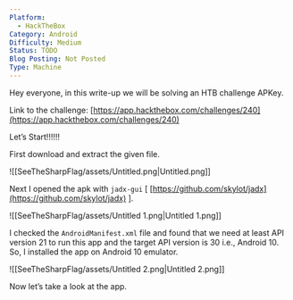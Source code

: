 ```yaml
---
Platform:
  - HackTheBox
Category: Android
Difficulty: Medium
Status: TODO
Blog Posting: Not Posted
Type: Machine
---
```

Hey everyone, in this write-up we will be solving an HTB challenge APKey.

Link to the challenge: [https://app.hackthebox.com/challenges/240](https://app.hackthebox.com/challenges/240)

  

Let’s Start!!!!!!

  

First download and extract the given file.

![[SeeTheSharpFlag/assets/Untitled.png|Untitled.png]]

Next I opened the apk with `jadx-gui` [ [https://github.com/skylot/jadx](https://github.com/skylot/jadx) ].

![[SeeTheSharpFlag/assets/Untitled 1.png|Untitled 1.png]]

I checked the `AndroidManifest.xml` file and found that we need at least API version 21 to run this app and the target API version is 30 i.e., Android 10. So, I installed the app on Android 10 emulator.

![[SeeTheSharpFlag/assets/Untitled 2.png|Untitled 2.png]]

Now let’s take a look at the app.